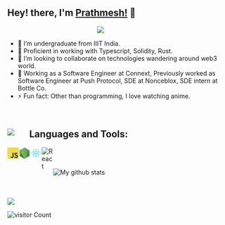 ## Hey! there, I'm [Prathmesh!](https://www.0xprathmesh.live/) 👋

<img src="https://media1.tenor.com/images/9d0cb0eda3bece076b73f488a52238f5/tenor.gif" width="300" align='right'>
<br/>

- 🔭 I’m undergraduate from IIIT India.
- 🌱 Proficient in working with Typescript, Solidity, Rust.  
- 👯 I’m looking to collaborate on technologies wandering around web3 world.
- 💬 Working as a Software Engineer at Connext, Previously worked as Software Engineer at Push Protocol, SDE at Nonceblox, SDE intern at Bottle Co.
- ⚡ Fun fact: Other than programming, I love watching anime.


<br/>


## <img align='left' src="https://media.giphy.com/media/mTs11L9uuyGiI/giphy.gif" width="50"> Languages and Tools:

<img align="left" alt="JavaScript" width="26px" src="https://raw.githubusercontent.com/github/explore/80688e429a7d4ef2fca1e82350fe8e3517d3494d/topics/javascript/javascript.png" />
<img align="left" alt="Node.js" width="26px" src="https://raw.githubusercontent.com/github/explore/80688e429a7d4ef2fca1e82350fe8e3517d3494d/topics/nodejs/nodejs.png" />
<img align="left" alt="React" width="26px" src="https://raw.githubusercontent.com/github/explore/80688e429a7d4ef2fca1e82350fe8e3517d3494d/topics/react/react.png" />
<img align="left" alt="React" width="26px" src="https://upload.wikimedia.org/wikipedia/commons/thumb/1/18/ISO_C%2B%2B_Logo.svg/1200px-ISO_C%2B%2B_Logo.svg.png" />

<br/>
<br/>

![My github stats](https://github-readme-stats.vercel.app/api?username=prathmeshkhandelwal1&show_icons=true&theme=synthwave)

<br/>
<br/>

<a href="https://twitter.com/PrathmeshKhand7">
  <img align="center" src="https://github-readme-stats.vercel.app/api/top-langs/?username=prathmeshkhandelwal1&hide=html,css&layout=compact" />
</a>

![visitor Count](https://visitor-badge.laobi.icu/badge?page_id=prathmeshkhandelwal1.prathmeshkhandelwal1)

